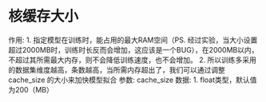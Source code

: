 # 核缓存大小

作用: 1. 指定模型在训练时，能占用的最大RAM空间（PS. 经过实验，当大小设置超过2000MB时，训练时长反而会增加，这应该是一个BUG），在2000MB以内，不超过其所需最大内存，则不会降低训练速度，也不会增加。 2. 所以训练多采用的数据集维度越高，条数越高，当所需内存超出了，我们可以通过调整cache_size 的大小来加快模型拟合
参数: cache_size
数据: 1. float类型，默认值为200（MB）